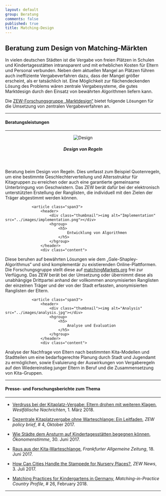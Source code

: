 ```yaml
---
layout: default
group: Beratung
comments: false
published: true
title: Matching-Design
---
```




## Beratung zum Design von Matching-Märkten

In vielen deutschen Städten ist die Vergabe von freien Plätzen in Schulen und Kindertagesstätten intransparent und mit erheblichen Kosten für Eltern und Personal verbunden. Neben dem aktuellen Mangel an Plätzen führen auch ineffiziente Vergabeverfahren dazu, dass der Mangel größer erscheint, als er tatsächlich ist. Eine Möglichkeit zur flächendeckenden Lösung des Problems wären zentrale Vergabesysteme, die gutes Marktdesign durch den Einsatz von bewährten Algorithmen liefern kann. 

Die <a href="http://www.zew.de/de/forschung/marktdesign/forschungsschwerpunkte/design-von-matching-maerkten/">ZEW-Forschungsgruppe „Marktdesign“</a> bietet folgende Lösungen für die Umsetzung von zentralen Vergabeverfahren an.


***

#### Beratungsleistungen

***

<footer class="row-fluid">
				<article class="span3">
					<header>
						<div class="thumbnail"><img alt="Design" src="../images/design.png"></div>
						<hgroup>
							<h5>
								Design von Regeln
							</h5>
						</hgroup>
					</header>
					<div class="content">
<p>Beratung beim Design von Regeln. Dies umfasst zum Beispiel Quotenregeln, um eine bestimmte Geschlechterverteilung und Altersstruktur für Kitagruppen zu erreichen oder auch eine garantierte gemeinsame Unterbringung von Geschwistern. Das ZEW berät dafür bei der elektronisch unterstützten Erstellung der Ranglisten, die individuell mit den Zielen der Träger abgestimmt werden können.
</p>
					</div>
				</article>



				<article class="span3">
					<header>
						<div class="thumbnail"><img alt="Implementation" src="../images/implementation.png"></div>
						<hgroup>
							<h5>
								Entwicklung von Algorithmen
							</h5>
						</hgroup>
					</header>
					<div class="content">
<p>Diese beruhen auf bewährten Lösungen wie dem „Gale-Shapley-Algorithmus“ und sind komplementär zu existierenden Online-Plattformen. Die Forschungsgruppe stellt diese auf <a href="http://matchingMarkets.org">matchingMarkets.org</a> frei zur Verfügung. Das ZEW berät bei der Umsetzung oder übernimmt diese als unabhängige Drittpartei anhand der vollkommen anonymisierten Ranglisten der einzelnen Träger und der von der Stadt erfassten, anonymisierten Ranglisten der Eltern.
</p>
					</div>
				</article>



				<article class="span3">
					<header>
						<div class="thumbnail"><img alt="Analysis" src="../images/analysis.jpg"></div>
						<hgroup>
							<h5>
								Analyse und Evaluation
							</h5>
						</hgroup>
					</header>
					<div class="content">
<p>Analyse der Nachfrage von Eltern nach bestimmten Kita-Modellen und Stadtteilen um eine bedarfsgerechte Planung durch Stadt und Jugendamt zu ermöglichen, sowie Evaluierung der Auswirkungen von Vergaberegeln auf den Wiedereinstieg junger Eltern in Beruf  und die Zusammensetzung von Kita-Gruppen.
</p>
					</div>
				</article>

</footer>


***

#### Presse- und Forschungsberichte zum Thema

***

- [ Verdruss bei der Kitaplatz-Vergabe: Eltern drohen mit weiteren Klagen](http://www.wn.de/Muenster/3203115-Verdruss-bei-der-Kitaplatz-Vergabe-Eltern-drohen-mit-weiteren-Klagen), *Westfälische Nachrichten*, 1. März 2018.

- [Dezentrale Kitaplatzvergabe ohne Warteschlange: Ein Leitfaden](https://www.econstor.eu/bitstream/10419/171332/1/1004717962.pdf), *ZEW policy brief*, \# 4, Oktober 2017.

- [Wie Städte dem Ansturm auf Kindertagesstätten begegnen können](http://www.oekonomenstimme.org/artikel/2017/06/wie-staedte-dem-ansturm-auf-kindertagesstaetten-begegnen-koennen/), *Ökonomenstimme*, 30. Juni 2017.

- [Raus aus der Kita-Warteschlange](http://www.faz.net/aktuell/wirtschaft/kinderbetreuung-raus-aus-der-kita-warteschlange-15053793.html), *Frankfurter Allgemeine Zeitung*, 18. Juni 2017.

- [How Can Cities Handle the Stampede for Nursery Places?](http://www.zew.de/en/das-zew/aktuelles/wie-staedte-dem-ansturm-auf-kindertagesstaetten-begegnen-koennen/), *ZEW News*, 3. Juli 2017.

- [Matching Practices for Kindergartens in Germany](http://www.matching-in-practice.eu/related-markets/), *Matching-in-Practice Country Profile*, \# 26, February 2018.

***

